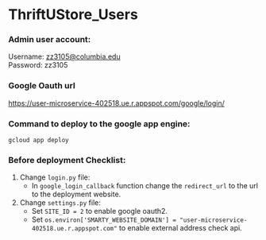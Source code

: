 # ThriftUStore_Users
 
### Admin user account:
Username: zz3105@columbia.edu <br>
Password: zz3105

### Google Oauth url 
https://user-microservice-402518.ue.r.appspot.com/google/login/

### Command to deploy to the google app engine:
``gcloud app deploy ``

### Before deployment Checklist:
1. Change ``login.py`` file: 
   - In ``google_login_callback`` function change the ``redirect_url`` to the url to the deployment website.
2. Change ``settings.py`` file:
   - Set ``SITE_ID = 2`` to enable google oauth2.
   - Set ``os.environ['SMARTY_WEBSITE_DOMAIN'] = "user-microservice-402518.ue.r.appspot.com"`` to enable external address check api.
